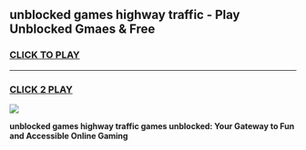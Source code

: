 
## unblocked games highway traffic - Play Unblocked Gmaes & Free
<h3>
<a href="https://news.freeplayer.one?title=unblocked_games_highway_traffic&ref=23F">CLICK TO PLAY</a></h3>
<hr>

<h3>
<a href="https://news.freeplayer.one?title=unblocked_games_highway_traffic&ref=23F">CLICK 2 PLAY</a>
  
</h3>

<a href="https://news.freeplayer.one?title=unblocked_games_highway_traffic&ref=23F/"><img src="https://clearcache.store/games.png"></a>


**unblocked games highway traffic games unblocked: Your Gateway to Fun and Accessible Online Gaming**
